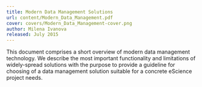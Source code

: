```yaml
---
title: Modern Data Management Solutions
url: content/Modern_Data_Management.pdf
cover: covers/Modern_Data_Management-cover.png
author: Milena Ivanova
released: July 2015
---
```

This document comprises a short overview of modern data management technology. We describe the
most important functionality and limitations of widely-spread solutions with the purpose to provide a
guideline for choosing of a data management solution suitable for a concrete eScience project needs.
